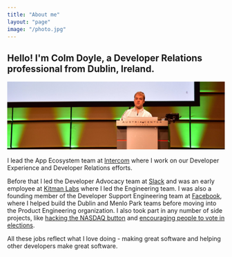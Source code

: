 ```yaml
---
title: "About me"
layout: "page"
image: "/photo.jpg"
---
```


##  Hello! I'm Colm Doyle, a Developer Relations professional from Dublin, Ireland.

![Colm Doyle speaking on stage](/public/media/on-stage-cropped.jpg)

I lead the App Ecosystem team at [Intercom](https://www.intercom.com) where I work on our Developer Experience and Developer Relations efforts.

Before that I led the Developer Advocacy team at [Slack](https://www.slack.com) and was an early employee at [Kitman Labs](https://kitmanlabs.com) where I led the Engineering team. I was also a founding member of the Developer Support Engineering team at [Facebook](https://developers.facebook.com), where I helped build the Dublin and Menlo Park teams before moving into the Product Engineering organization. I also took part in any number of side projects, like [hacking the NASDAQ button](http://techcrunch.com/2012/05/18/how-facebook-hacked-the-nasdaq-button/) and [encouraging people to vote in elections](https://www.facebook.com/notes/facebook-data-science/the-2012-election-day-through-the-facebook-lens/10151181043778859/).

All these jobs reflect what I love doing - making great software and helping other developers make great software.